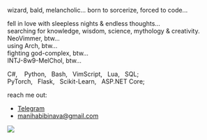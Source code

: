 <p>
wizard, bald, melancholic...
born to sorcerize, forced to code...

fell in love with sleepless nights & endless thoughts...<br/>
searching for knowledge, wisdom, science, mythology & creativity.<br/>
NeoVimmer, btw...<br/>
using Arch, btw...<br/>
fighting god-complex, btw...<br/>
INTJ-8w9-MelChol, btw...<br/>

C#,‎ ‎ ‎ ‎ Python,‎ ‎ ‎ Bash,‎ ‎ ‎ VimScript,‎ ‎ ‎ Lua,‎ ‎ ‎ SQL;<br/>
PyTorch,‎ ‎ ‎ Flask,‎ ‎ ‎ Scikit-Learn,‎ ‎ ‎ ASP.NET Core;<br/>

reach me out:
- [Telegram](https://t.me/maninava)
- manihabibinava@gmail.com
</p>

![](https://komarev.com/ghpvc/?username=ManiHNava&color=red&style=for-the-bridge&label=Visited+by)
